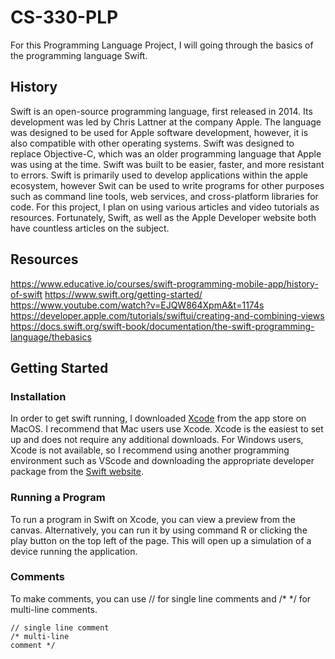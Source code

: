 # CS-330-PLP
For this Programming Language Project, I will going through the basics of the programming language Swift.

## History
Swift is an open-source programming language, first released in 2014. Its development was led by Chris Lattner at the company Apple. The language was designed to be used for Apple software development, however, it is also compatible with other operating systems. Swift was designed to replace Objective-C, which was an older programming language that Apple was using at the time. Swift was built to be easier, faster, and more resistant to errors. Swift is primarily used to develop applications within the apple ecosystem, however Swit can be used to write programs for other purposes such as command line tools, web services,  and cross-platform libraries for code.  For this project, I plan on using various articles and video tutorials as resources. Fortunately, Swift, as well as the Apple Developer website both have countless articles on the subject. 

## Resources
https://www.educative.io/courses/swift-programming-mobile-app/history-of-swift
https://www.swift.org/getting-started/
https://www.youtube.com/watch?v=EJQW864XpmA&t=1174s
https://developer.apple.com/tutorials/swiftui/creating-and-combining-views
https://docs.swift.org/swift-book/documentation/the-swift-programming-language/thebasics

## Getting Started
### Installation 
In order to get swift running, I downloaded [Xcode](https://itunes.apple.com/app/xcode/id497799835) from the app store on MacOS. I recommend that Mac users use Xcode. Xcode is the easiest to set up and does not require any additional downloads. For Windows users, Xcode is not available, so I recommend using another programming environment such as VScode and downloading the appropriate developer package from the [Swift website](https://www.swift.org/install/windows/#installation-via-windows-package-manager). 

### Running a Program
To run a program in Swift on Xcode, you can view a preview from the canvas. Alternatively, you can run it by using command R or clicking the play button on the top left of the page. This will open up a simulation of a device running the application. 

### Comments
To make comments, you can use // for single line comments and /* */ for multi-line comments.

```
// single line comment
/* multi-line
comment */
```
